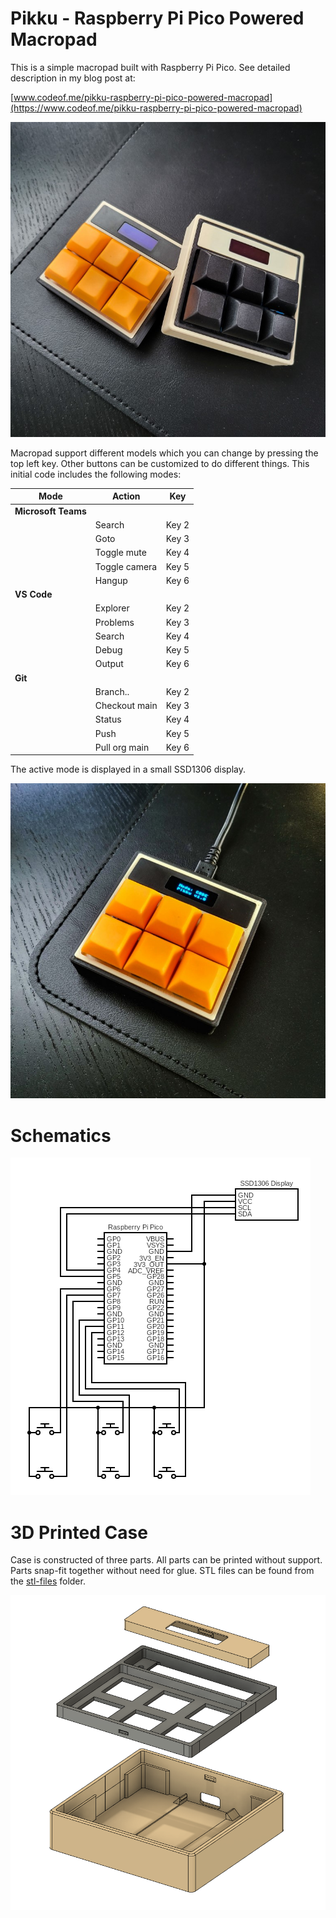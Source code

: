# Pikku - Raspberry Pi Pico Powered Macropad

This is a simple macropad built with Raspberry Pi Pico. See detailed description in my blog post at:

[www.codeof.me/pikku-raspberry-pi-pico-powered-macropad](https://www.codeof.me/pikku-raspberry-pi-pico-powered-macropad)

![Two macropads 3d printed with different colors](docs/Pikku_stack.jpg)

Macropad support different models which you can change by pressing the top left key. Other buttons can be customized to do different things. This initial code includes the following modes:

| Mode | Action | Key |
|---|---|---|
| **Microsoft Teams** | | |
| | Search | Key 2 |
| | Goto |       Key 3 |
| | Toggle mute | Key 4 |
| | Toggle camera | Key 5 |
| | Hangup | Key 6 |
| **VS Code** | | |
| | Explorer | Key 2 |
| | Problems | Key 3 |
| | Search | Key 4 |
| | Debug | Key 5 |
| | Output | Key 6 |
| **Git** | | |
| | Branch.. | Key 2 |
| | Checkout main | Key 3 |
| | Status | Key 4 |
| | Push | Key 5 |
| | Pull org main | Key 6 |

The active mode is displayed in a small SSD1306 display.

![Pikku macropad showing selected mode in display](docs/Pikku_display.jpg)

# Schematics

![Circuit diagram of the Pikku macropad](docs/Pikku_circuit.png)

# 3D Printed Case

Case is constructed of three parts. All parts can be printed without support. Parts snap-fit together without need for glue. STL files can be found from the [stl-files](stl-files/) folder.

![3D model of the Pikku macropad case](docs/Pikku_3D_case.png)
